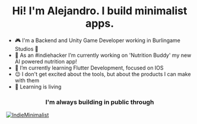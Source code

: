 <h1 align="center">Hi! I'm Alejandro. I build minimalist apps.</h1>

- :video_game: I'm a Backend and Unity Game Developer working in Burlingame Studios :hibiscus:
- :rocket: As an #indiehacker I’m currently working on 'Nutrition Buddy' my new AI powered nutrition app!
- 🌱 I’m currently learning Flutter Development, focused on IOS
- :wink: I don't get excited about the tools, but about the products I can make with them
- :book: Learning is living

<h3 align="center"> I'm always building in public through</h3><a href="https://twitter.com/intent/follow?screen_name=IndieMinimalist"><img src="https://img.shields.io/twitter/follow/IndieMinimalist?label=%40IndieMinimalist" alt="IndieMinimalist" style="vertical-align: middle;"/></a>
